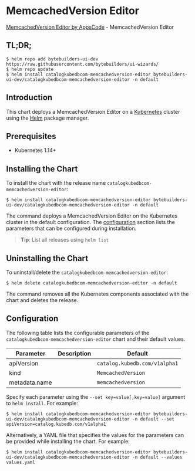 # MemcachedVersion Editor

[MemcachedVersion Editor by AppsCode](https://byte.builders) - MemcachedVersion Editor

## TL;DR;

```console
$ helm repo add bytebuilders-ui-dev https://raw.githubusercontent.com/bytebuilders/ui-wizards/
$ helm repo update
$ helm install catalogkubedbcom-memcachedversion-editor bytebuilders-ui-dev/catalogkubedbcom-memcachedversion-editor -n default
```

## Introduction

This chart deploys a MemcachedVersion Editor on a [Kubernetes](http://kubernetes.io) cluster using the [Helm](https://helm.sh) package manager.

## Prerequisites

- Kubernetes 1.14+

## Installing the Chart

To install the chart with the release name `catalogkubedbcom-memcachedversion-editor`:

```console
$ helm install catalogkubedbcom-memcachedversion-editor bytebuilders-ui-dev/catalogkubedbcom-memcachedversion-editor -n default
```

The command deploys a MemcachedVersion Editor on the Kubernetes cluster in the default configuration. The [configuration](#configuration) section lists the parameters that can be configured during installation.

> **Tip**: List all releases using `helm list`

## Uninstalling the Chart

To uninstall/delete the `catalogkubedbcom-memcachedversion-editor`:

```console
$ helm delete catalogkubedbcom-memcachedversion-editor -n default
```

The command removes all the Kubernetes components associated with the chart and deletes the release.

## Configuration

The following table lists the configurable parameters of the `catalogkubedbcom-memcachedversion-editor` chart and their default values.

|   Parameter   | Description |            Default            |
|---------------|-------------|-------------------------------|
| apiVersion    |             | `catalog.kubedb.com/v1alpha1` |
| kind          |             | `MemcachedVersion`            |
| metadata.name |             | `memcachedversion`            |


Specify each parameter using the `--set key=value[,key=value]` argument to `helm install`. For example:

```console
$ helm install catalogkubedbcom-memcachedversion-editor bytebuilders-ui-dev/catalogkubedbcom-memcachedversion-editor -n default --set apiVersion=catalog.kubedb.com/v1alpha1
```

Alternatively, a YAML file that specifies the values for the parameters can be provided while
installing the chart. For example:

```console
$ helm install catalogkubedbcom-memcachedversion-editor bytebuilders-ui-dev/catalogkubedbcom-memcachedversion-editor -n default --values values.yaml
```
